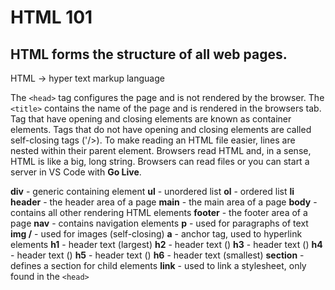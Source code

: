 # HTML 101

## HTML forms the structure of all web pages.

HTML -> hyper text markup language

The `<head>` tag configures the page and is not rendered by the browser.
The `<title>` contains the name of the page and is rendered in the browsers tab.
Tag that have opening and closing elements are known as container elements.
Tags that do not have opening and closing elements are called self-closing tags ('/>).
To make reading an HTML file easier, lines are nested within their parent element.
Browsers read HTML and, in a sense, HTML is like a big, long string.
Browsers can read files or you can start a server in VS Code with **Go Live**.

**div** - generic containing element
**ul** - unordered list
**ol** - ordered list
**li**
**header** - the header area of a page
**main** - the main area of a page
**body** - contains all other rendering HTML elements
**footer** - the footer area of a page
**nav** - contains navigation elements
**p** - used for paragraphs of text
**img /** - used for images    (self-closing)
**a** -  anchor tag, used to hyperlink elements
**h1** - header text (largest)
**h2** - header text ()
**h3** - header text ()
**h4** - header text ()
**h5** - header text ()
**h6** - header text (smallest)
**section** - defines a section for child elements
**link** - used to link a stylesheet, only found in the `<head>`
